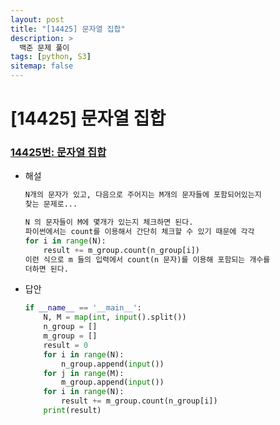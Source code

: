 ```yaml
---
layout: post
title: "[14425] 문자열 집합"
description: >
  백준 문제 풀이
tags: [python, S3]
sitemap: false
---
```

# [14425] 문자열 집합
### [14425번: 문자열 집합](https://www.acmicpc.net/problem/14425)
- 해설
    
    ```python
    N개의 문자가 있고, 다음으로 주어지는 M개의 문자들에 포함되어있는지
    찾는 문제로...
    
    N 의 문자들이 M에 몇개가 있는지 체크하면 된다.
    파이썬에서는 count를 이용해서 간단히 체크할 수 있기 때문에 각각
    for i in range(N):
    	result += m_group.count(n_group[i])
    이런 식으로 m 들의 입력에서 count(n 문자)를 이용해 포함되는 개수를 
    더하면 된다.
    ```
- 답안
    
    ```python
    if __name__ == '__main__':
        N, M = map(int, input().split())
        n_group = []
        m_group = []
        result = 0
        for i in range(N):
            n_group.append(input())
        for j in range(M):
            m_group.append(input())
        for i in range(N):
            result += m_group.count(n_group[i])
        print(result)
    ```
